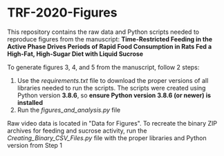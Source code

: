 # TRF-2020-Figures

This repository contains the raw data and Python scripts needed to reproduce figures from the manuscript: **Time-Restricted Feeding in the Active Phase Drives Periods of Rapid Food Consumption in Rats Fed a High-Fat, High-Sugar Diet with Liquid Sucrose**

To generate figures 3, 4, and 5 from the manuscript, follow 2 steps:
1. Use the *requirements.txt* file to download the proper versions of all libraries needed to run the scripts. The scripts were created using Python version **3.8.6**, so **ensure Python version 3.8.6 (or newer) is installed**
2. Run the *figures_and_analysis.py* file

Raw video data is located in "Data for Figures". To recreate the binary ZIP archives for feeding and sucrose activity, run the *Creating_Binary_CSV_Files.py* file with the proper libraries and Python version from Step 1

